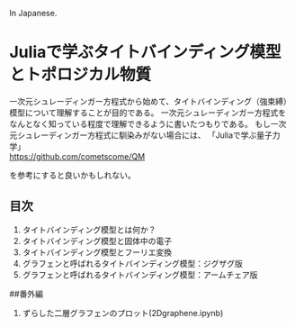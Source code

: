 
In Japanese.
# Juliaで学ぶタイトバインディング模型とトポロジカル物質
一次元シュレーディンガー方程式から始めて、タイトバインディング（強束縛）模型について理解することが目的である。
一次元シュレーディンガー方程式をなんとなく知っている程度で理解できるように書いたつもりである。
もし一次元シュレーディンガー方程式に馴染みがない場合には、 「Juliaで学ぶ量子力学」  
https://github.com/cometscome/QM   

を参考にすると良いかもしれない。

## 目次
1. タイトバインディング模型とは何か？
2. タイトバインディング模型と固体中の電子
3. タイトバインディング模型とフーリエ変換
4. グラフェンと呼ばれるタイトバインディング模型：ジグザグ版
5. グラフェンと呼ばれるタイトバインディング模型：アームチェア版

##番外編
1. ずらした二層グラフェンのプロット(2Dgraphene.ipynb)
